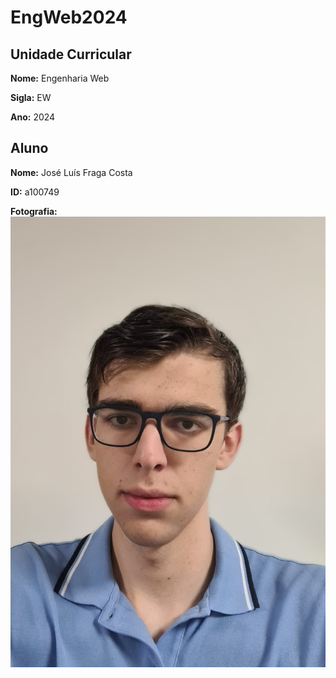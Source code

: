 # EngWeb2024

## Unidade Curricular

**Nome:** Engenharia Web

**Sigla:** EW

**Ano:** 2024

## Aluno

**Nome:** José Luís Fraga Costa

**ID:** a100749

**Fotografia:**
![Fotografia do aluno](./foto.jpg)
